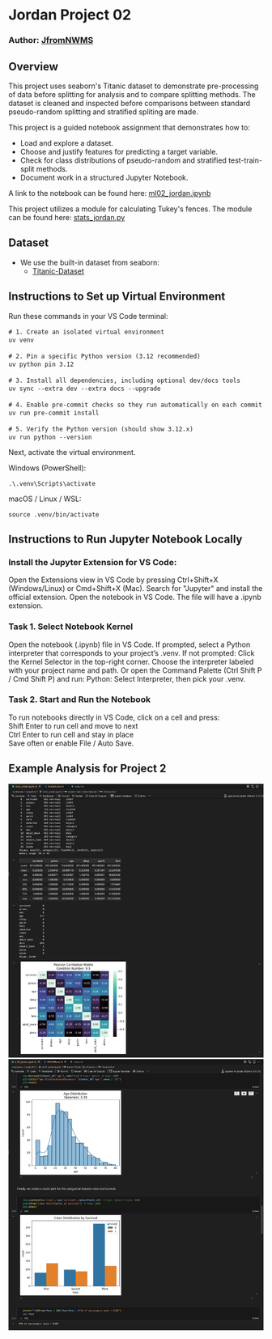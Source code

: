 # Jordan Project 02
### Author:  [JfromNWMS](https://github.com/JfromNWMS)

## Overview
This project uses seaborn's Titanic dataset to demonstrate pre-processing of data before splitting for analysis and to compare splitting methods.  The dataset is cleaned and inspected before comparisons between standard pseudo-random splitting and stratified spliting are made.

This project is a guided notebook assignment that demonstrates how to:
- Load and explore a dataset.
- Choose and justify features for predicting a target variable.
- Check for class distributions of pseudo-random and stratified test-train-split methods.
- Document work in a structured Jupyter Notebook.

A link to the notebook can be found here: [ml02_jordan.ipynb](https://github.com/JfromNWMS/applied-ml-jordan/blob/main/notebooks/project02/ml02_jordan.ipynb)

This project utilizes a module for calculating Tukey's fences.  The module can be found here: [stats_jordan.py](https://github.com/JfromNWMS/applied-ml-jordan/blob/main/src/stats_jordan.py)

## Dataset  
- We use the built-in dataset from seaborn:  
   - [Titanic-Dataset](https://www.kaggle.com/datasets/yasserh/titanic-dataset)

## Instructions to Set up Virtual Environment

Run these commands in your VS Code terminal:

```shell
# 1. Create an isolated virtual environment
uv venv

# 2. Pin a specific Python version (3.12 recommended)
uv python pin 3.12

# 3. Install all dependencies, including optional dev/docs tools
uv sync --extra dev --extra docs --upgrade

# 4. Enable pre-commit checks so they run automatically on each commit
uv run pre-commit install

# 5. Verify the Python version (should show 3.12.x)
uv run python --version
```

Next, activate the virtual environment.

Windows (PowerShell):

```script
.\.venv\Scripts\activate
```

macOS / Linux / WSL:

```script
source .venv/bin/activate
```

## Instructions to Run Jupyter Notebook Locally

### Install the Jupyter Extension for VS Code:

Open the Extensions view in VS Code by pressing Ctrl+Shift+X (Windows/Linux) or Cmd+Shift+X (Mac).
Search for "Jupyter" and install the official extension.
Open the notebook in VS Code. The file will have a .ipynb extension.

### Task 1. Select Notebook Kernel
Open the notebook (.ipynb) file in VS Code.
If prompted, select a Python interpreter that corresponds to your project’s .venv.
If not prompted:
Click the Kernel Selector in the top-right corner.
Choose the interpreter labeled with your project name and path.
Or open the Command Palette (Ctrl Shift P / Cmd Shift P) and run: Python: Select Interpreter, then pick your .venv.

### Task 2. Start and Run the Notebook
To run notebooks directly in VS Code, click on a cell and press:
<br>Shift Enter to run cell and move to next
<br>Ctrl Enter to run cell and stay in place
<br>Save often or enable File / Auto Save.

## Example Analysis for Project 2

![alt text](image.png)
![alt text](image-1.png)

